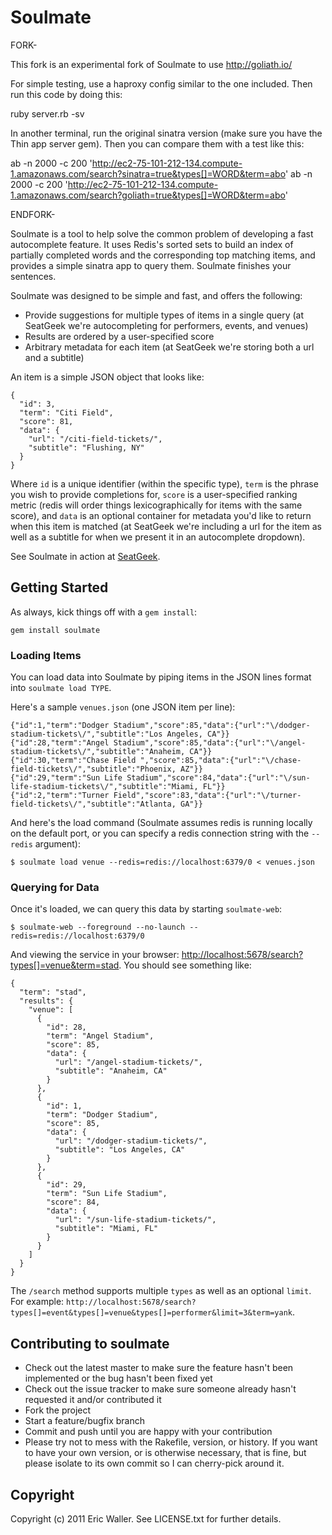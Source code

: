 Soulmate
========

FORK- 

This fork is an experimental fork of Soulmate to use http://goliath.io/ 

For simple testing, use a haproxy config similar to the one included. Then run this code by 
doing this:

ruby server.rb -sv

In another terminal, run the original sinatra version (make sure you have the Thin app server gem). Then
you can compare them with a test like this:

ab -n 2000 -c 200 'http://ec2-75-101-212-134.compute-1.amazonaws.com/search?sinatra=true&types[]=WORD&term=abo'
ab -n 2000 -c 200 'http://ec2-75-101-212-134.compute-1.amazonaws.com/search?goliath=true&types[]=WORD&term=abo'




ENDFORK-


Soulmate is a tool to help solve the common problem of developing a fast autocomplete feature. It uses Redis's sorted sets to build an index of partially completed words and the corresponding top matching items, and provides a simple sinatra app to query them. Soulmate finishes your sentences.

Soulmate was designed to be simple and fast, and offers the following:

 * Provide suggestions for multiple types of items in a single query (at SeatGeek we're autocompleting for performers, events, and venues)
 * Results are ordered by a user-specified score
 * Arbitrary metadata for each item (at SeatGeek we're storing both a url and a subtitle)

An item is a simple JSON object that looks like:

    {
      "id": 3,
      "term": "Citi Field",
      "score": 81,
      "data": {
        "url": "/citi-field-tickets/",
        "subtitle": "Flushing, NY"
      }
    }

Where `id` is a unique identifier (within the specific type), `term` is the phrase you wish to provide completions for, `score` is a user-specified ranking metric (redis will order things lexicographically for items with the same score), and `data` is an optional container for metadata you'd like to return when this item is matched (at SeatGeek we're including a url for the item as well as a subtitle for when we present it in an autocomplete dropdown).

See Soulmate in action at <a href="http://seatgeek.com/">SeatGeek</a>.

Getting Started
---------------

As always, kick things off with a `gem install`:

    gem install soulmate

### Loading Items

You can load data into Soulmate by piping items in the JSON lines format into `soulmate load TYPE`.

Here's a sample `venues.json` (one JSON item per line):

    {"id":1,"term":"Dodger Stadium","score":85,"data":{"url":"\/dodger-stadium-tickets\/","subtitle":"Los Angeles, CA"}}
    {"id":28,"term":"Angel Stadium","score":85,"data":{"url":"\/angel-stadium-tickets\/","subtitle":"Anaheim, CA"}}
    {"id":30,"term":"Chase Field ","score":85,"data":{"url":"\/chase-field-tickets\/","subtitle":"Phoenix, AZ"}}
    {"id":29,"term":"Sun Life Stadium","score":84,"data":{"url":"\/sun-life-stadium-tickets\/","subtitle":"Miami, FL"}}
    {"id":2,"term":"Turner Field","score":83,"data":{"url":"\/turner-field-tickets\/","subtitle":"Atlanta, GA"}}

And here's the load command (Soulmate assumes redis is running locally on the default port, or you can specify a redis connection string with the `--redis` argument):

    $ soulmate load venue --redis=redis://localhost:6379/0 < venues.json

### Querying for Data

Once it's loaded, we can query this data by starting `soulmate-web`:

    $ soulmate-web --foreground --no-launch --redis=redis://localhost:6379/0

And viewing the service in your browser: <a href="http://localhost:5678/search?types[]=venue&term=stad">http://localhost:5678/search?types[]=venue&term=stad</a>. You should see something like:

    {
      "term": "stad",
      "results": {
        "venue": [
          {
            "id": 28,
            "term": "Angel Stadium",
            "score": 85,
            "data": {
              "url": "/angel-stadium-tickets/",
              "subtitle": "Anaheim, CA"
            }
          },
          {
            "id": 1,
            "term": "Dodger Stadium",
            "score": 85,
            "data": {
              "url": "/dodger-stadium-tickets/",
              "subtitle": "Los Angeles, CA"
            }
          },
          {
            "id": 29,
            "term": "Sun Life Stadium",
            "score": 84,
            "data": {
              "url": "/sun-life-stadium-tickets/",
              "subtitle": "Miami, FL"
            }
          }
        ]
      }
    }

The `/search` method supports multiple `types` as well as an optional `limit`. For example: `http://localhost:5678/search?types[]=event&types[]=venue&types[]=performer&limit=3&term=yank`.

Contributing to soulmate
------------------------
 
* Check out the latest master to make sure the feature hasn't been implemented or the bug hasn't been fixed yet
* Check out the issue tracker to make sure someone already hasn't requested it and/or contributed it
* Fork the project
* Start a feature/bugfix branch
* Commit and push until you are happy with your contribution
* Please try not to mess with the Rakefile, version, or history. If you want to have your own version, or is otherwise necessary, that is fine, but please isolate to its own commit so I can cherry-pick around it.

Copyright
---------

Copyright (c) 2011 Eric Waller. See LICENSE.txt for
further details.

